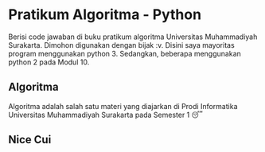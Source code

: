 # Pratikum Algoritma - Python
Berisi code jawaban di buku pratikum algoritma Universitas Muhammadiyah Surakarta. Dimohon digunakan dengan bijak :v. Disini saya mayoritas program menggunakan python 3. Sedangkan, beberapa menggunakan python 2 pada Modul 10.
## Algoritma 
Algoritma adalah salah satu materi yang diajarkan di Prodi Informatika Universitas Muhammadiyah Surakarta pada Semester 1 :sleeping:

## Nice Cui
